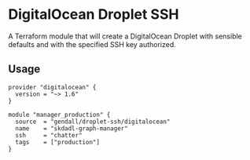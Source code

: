 # DigitalOcean Droplet SSH

A Terraform module that will create a DigitalOcean Droplet with sensible defaults and with the specified SSH key authorized.

## Usage

```hcl
provider "digitalocean" {
  version = "~> 1.6"
}

module "manager_production" {
  source  = "gendall/droplet-ssh/digitalocean"
  name    = "skdadl-graph-manager"
  ssh     = "chatter"
  tags    = ["production"]
}
```
